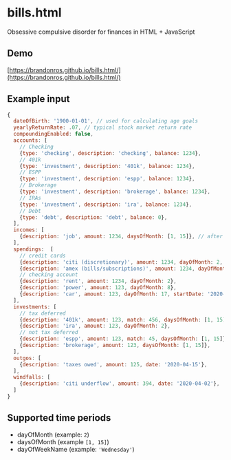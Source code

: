 # bills.html

Obsessive compulsive disorder for finances in HTML + JavaScript

## Demo

[https://brandonros.github.io/bills.html/](https://brandonros.github.io/bills.html/)

## Example input

```javascript
{
  dateOfBirth: '1900-01-01', // used for calculating age goals
  yearlyReturnRate: .07, // typical stock market return rate
  compoundingEnabled: false,
  accounts: [
    // Checking
    {type: 'checking', description: 'checking', balance: 1234},
    // 401k
    {type: 'investment', description: '401k', balance: 1234},
    // ESPP
    {type: 'investment', description: 'espp', balance: 1234},
    // Brokerage
    {type: 'investment', description: 'brokerage', balance: 1234},
    // IRAs
    {type: 'investment', description: 'ira', balance: 1234},
    // Debt
    {type: 'debt', description: 'debt', balance: 0},
  ],
  incomes: [
    {description: 'job', amount: 1234, daysOfMonth: [1, 15]}, // after payroll taxes, before 401k + ESPP contributions
  ],
  spendings:  [
    // credit cards
    {description: 'citi (discretionary)', amount: 1234, dayOfMonth: 2, balance: 123, statementStart: '2020-03-06', statementEnd: '2020-04-06'}, // variable monthly expenses like gas/food/shopping
    {description: 'amex (bills/subscriptions)', amount: 1234, dayOfMonth: 2}, // constant every month
    // checking account
    {description: 'rent', amount: 1234, dayOfMonth: 2},
    {description: 'power', amount: 123, dayOfMonth: 8},
    {description: 'car', amount: 123, dayOfMonth: 17, startDate: '2020-01-01', endDate: '2021-07-17'},
  ],
  investments: [
    // tax deferred
    {description: '401k', amount: 123, match: 456, daysOfMonth: [1, 15]},
    {description: 'ira', amount: 123, dayOfMonth: 2},
    // not tax deferred
    {description: 'espp', amount: 123, match: 45, daysOfMonth: [1, 15]},
    {description: 'brokerage', amount: 123, daysOfMonth: [1, 15]},
  ],
  outgos: [
    {description: 'taxes owed', amount: 125, date: '2020-04-15'},
  ],
  windfalls: [
    {description: 'citi underflow', amount: 394, date: '2020-04-02'},
  ]
}
```

## Supported time periods

* dayOfMonth (example: `2`)
* daysOfMonth (example `[1, 15]`)
* dayOfWeekName (example: `'Wednesday'`)
